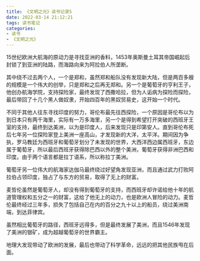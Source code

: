 ```yaml
---
title: 《文明之光》读书记录5
date: 2022-03-14 21:12:21
tags: 读书笔记
categories: 
- 读书
- 《文明之光》
---
```

15世纪欧洲大航海的原动力是寻找亚洲的香料，1453年奥斯曼土耳其帝国崛起后封锁了到亚洲的陆路，而海路向来为阿拉伯人所垄断。

其中绕不过去两个人，一个是郑和，虽然郑和船队没有发现新大陆，但是两百多艘的规模是一个伟大的创举，只是郑和之后再无郑和。另一个是葡萄牙的亨利王子，他创办航海学院，支持探险家，最终发现了西撒哈拉，但为人诟病为探险而探险，最后带回了十几个黑人做奴隶，开始四百年的黑奴贸易史，这开始一个时代。

不同于其他人往东寻找印度的努力，哥伦布最先往西探险，一个原因是哥伦布以为到日本只有两千海里，实际有一万多海里，另一个是得到希望打开突破的西班牙王室的支持，最终到达美洲，以为是印度人，后来发现只是印第安人。直到哥伦布死后七年另一位探险家登上美洲一座高山，才发现新的大洋，太平洋。期间因为争执，罗马教廷为西班牙和葡萄牙划分了未发现的世界，大西洋西边属西班牙，东边属于葡萄牙，所以最后西班牙获得除巴西以外的整个美洲，葡萄牙获得非洲巴西和印度。由于两个语言都是拉丁语系，所以称拉丁美洲。

葡萄牙另一位伟大的航海家达伽马最终绕过好望角发现亚洲，而且通过武力打败阿拉伯占领印度，独占了与东方的贸易，取得了无上的财富。

麦哲伦虽然是葡萄牙人，却没有得到葡萄牙的支持，而西班牙却许诺给他十年的航道管理权和五分之一的财富，这给了他无上的动力，也是欧洲人冒险的动力。麦哲伦最终经过三年多，损失了包括自己在内的百分之九十以上的船员，绕过美洲南端，到达菲律宾。

虽然相比葡萄牙的路径，西班牙远得多，但是最终发展了美洲，而且1546年发现了美洲的银矿，成为超越葡萄牙的世界霸主。

地理大发现带动了欧洲的发展，最后也带动了科学革命，远远的把其他民族甩在后面。
